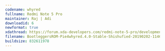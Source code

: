 ```yaml
---
codename: whyred
fullname: Redmi Note 5 Pro
maintainer: Raj | Adi
downloadid: 6
newformat: true
xdathread: https://forum.xda-developers.com/redmi-note-5-pro/development/rom-bootleggersrom-4-0-stable-whyred-t3885960
filename: BootleggersROM-Pie4whyred.4.0-Stable-Shishufied-20190202-114637.zip
buildsize: 832611978
---
```

